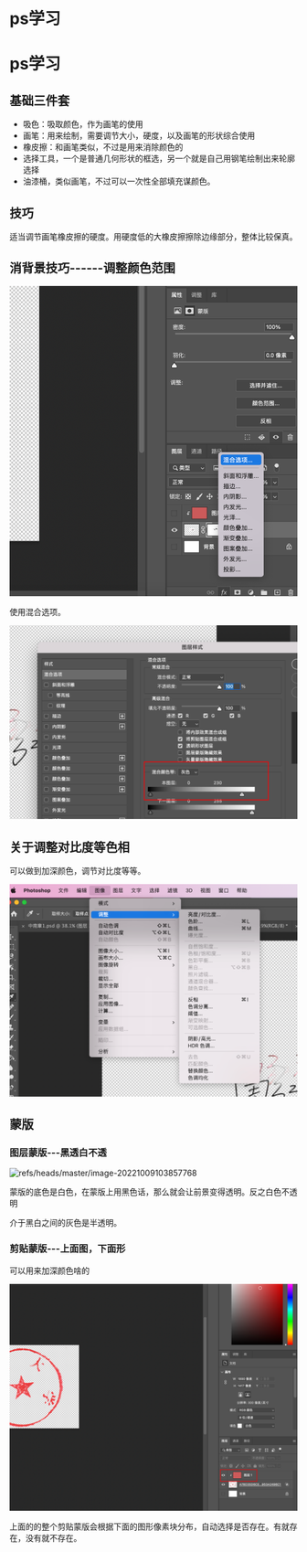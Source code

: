 # ps学习

# ps学习



## 基础三件套

- 吸色：吸取颜色，作为画笔的使用
- 画笔：用来绘制，需要调节大小，硬度，以及画笔的形状综合使用
- 橡皮擦：和画笔类似，不过是用来消除颜色的
- 选择工具，一个是普通几何形状的框选，另一个就是自己用钢笔绘制出来轮廓选择
- 油漆桶，类似画笔，不过可以一次性全部填充谋颜色。



## 技巧

适当调节画笔橡皮擦的硬度。用硬度低的大橡皮擦擦除边缘部分，整体比较保真。





## 消背景技巧------调整颜色范围

![refs/heads/master/image-20221009110452976](https://raw.githubusercontent.com/kengerlwl/kengerlwl.github.io/refs/heads/master/image/84d663a0b038982740b9687a7d3fec01/a0d4360826c1aee50b09c42c8c804a07.png)

使用混合选项。

![refs/heads/master/image-20221009110523619](https://raw.githubusercontent.com/kengerlwl/kengerlwl.github.io/refs/heads/master/image/84d663a0b038982740b9687a7d3fec01/a4aa434fc6120f710a15f0579bf1c219.png)





## 关于调整对比度等色相

可以做到加深颜色，调节对比度等等。

![refs/heads/master/image-20221009110612289](https://raw.githubusercontent.com/kengerlwl/kengerlwl.github.io/refs/heads/master/image/84d663a0b038982740b9687a7d3fec01/d31c304ce686458ad9af1b6e61181f3b.png)







## 蒙版



### 图层蒙版---黑透白不透

![refs/heads/master/image-20221009103857768](https://raw.githubusercontent.com/kengerlwl/kengerlwl.github.io/refs/heads/master/image/84d663a0b038982740b9687a7d3fec01/6402b7be47c0e6cf9ae77ec55182e85c.png)

蒙版的底色是白色，在蒙版上用黑色话，那么就会让前景变得透明。反之白色不透明

介于黑白之间的灰色是半透明。

### 剪贴蒙版---上面图，下面形

可以用来加深颜色啥的

![refs/heads/master/image-20221009104558570](https://raw.githubusercontent.com/kengerlwl/kengerlwl.github.io/refs/heads/master/image/84d663a0b038982740b9687a7d3fec01/03f8e30852390016db00b92df5491204.png)



上面的的整个剪贴蒙版会根据下面的图形像素块分布，自动选择是否存在。有就存在，没有就不存在。






